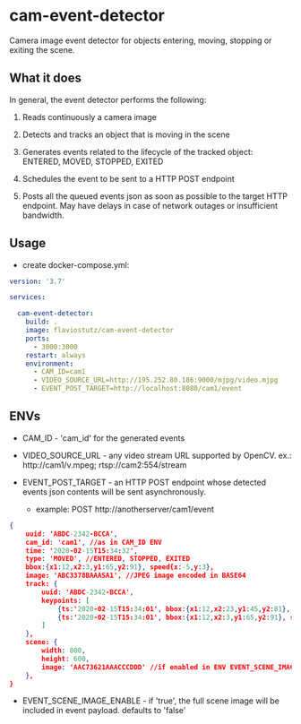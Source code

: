 # cam-event-detector

Camera image event detector for objects entering, moving, stopping or exiting the scene.

## What it does

In general, the event detector performs the following:

1. Reads continuously a camera image

2. Detects and tracks an object that is moving in the scene

3. Generates events related to the lifecycle of the tracked object: ENTERED, MOVED, STOPPED, EXITED

4. Schedules the event to be sent to a HTTP POST endpoint

5. Posts all the queued events json as soon as possible to the target HTTP endpoint. May have delays in case of network outages or insufficient bandwidth.

## Usage

* create docker-compose.yml:

```yml
version: '3.7'

services:

  cam-event-detector:
    build: .
    image: flaviostutz/cam-event-detector
    ports:
      - 3000:3000
    restart: always
    environment:
      - CAM_ID=cam1
      - VIDEO_SOURCE_URL=http://195.252.80.186:9000/mjpg/video.mjpg
      - EVENT_POST_TARGET=http://localhost:8080/cam1/event
```

## ENVs

* CAM_ID - 'cam_id' for the generated events

* VIDEO_SOURCE_URL - any video stream URL supported by OpenCV. ex.: http://cam1/v.mpeg; rtsp://cam2:554/stream

* EVENT_POST_TARGET - an HTTP POST endpoint whose detected events json contents will be sent asynchronously.
  * example: POST http://anotherserver/cam1/event
```json
{
    uuid: 'ABDC-2342-BCCA',
    cam_id: 'cam1', //as in CAM_ID ENV
    time: '2020-02-15T15:34:32',
    type: 'MOVED', //ENTERED, STOPPED, EXITED
    bbox:{x1:12,x2:3,y1:65,y2:91}, speed{x:-5,y:3},
    image: 'ABC3378BAAASA1', //JPEG image encoded in BASE64
    track: {
        uuid: 'ABDC-2342-BCCA',
        keypoints: [
            {ts:'2020-02-15T15:34:01', bbox:{x1:12,x2:23,y1:45,y2:81}, speed{x:-2,y:1}},
            {ts:'2020-02-15T15:34:01', bbox:{x1:12,x2:3,y1:65,y2:91}, speed{x:-5,y:3}}
        ]
    },
    scene: {
        width: 800,
        height: 600,
        image: 'AAC73621AAACCCDDD' //if enabled in ENV EVENT_SCENE_IMAGE_ENABLE
    },
}
```

* EVENT_SCENE_IMAGE_ENABLE - if 'true', the full scene image will be included in event payload. defaults to 'false'
